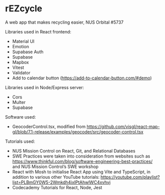 # rEZcycle
A web app that makes recycling easier, NUS Orbital #5737

Libraries used in React frontend:
- Material UI
- Emotion 
- Supabase Auth
- Supabase 
- Mapbox
- Vitest
- Validator
- Add to calendar button (https://add-to-calendar-button.com/#demo)

Libraries used in Node/Express server:
- Cors
- Multer
- Supabase

Software used:
- GeocoderControl.tsx, modified from https://github.com/visgl/react-map-gl/blob/7.1-release/examples/geocoder/src/geocoder-control.tsx

Tutorials used:
- NUS Mission Control on React, Git, and Relational Databases
- SWE Practices were taken into consideration from websites such as https://www.thinkful.com/blog/software-engineering-best-practices/ and NUS Mission Control’s SWE workshop
- React with Mosh to initialise React App using Vite and TypeScript, in addition to various other YouTube tutorials: https://youtube.com/playlist?list=PLBmGY0W5-2Wmkdh4ixIPtAhwlWC4xvhvj 
- Codecademy Tutorials for React, Node, Jest

